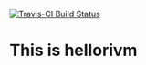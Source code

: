[![Travis-CI Build Status](https://travis-ci.org/thibautjombart/hellorivm.svg?branch=master)](https://travis-ci.org/thibautjombart/hellorivm)

# This is hellorivm
